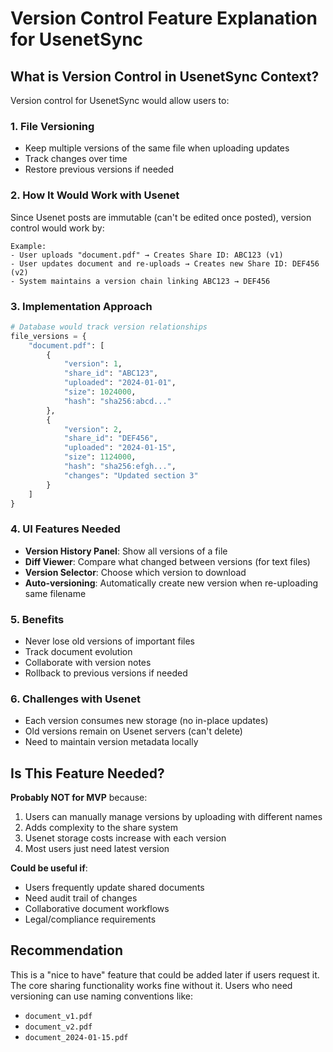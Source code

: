 # Version Control Feature Explanation for UsenetSync

## What is Version Control in UsenetSync Context?

Version control for UsenetSync would allow users to:

### 1. **File Versioning**
- Keep multiple versions of the same file when uploading updates
- Track changes over time
- Restore previous versions if needed

### 2. **How It Would Work with Usenet**

Since Usenet posts are immutable (can't be edited once posted), version control would work by:

```
Example:
- User uploads "document.pdf" → Creates Share ID: ABC123 (v1)
- User updates document and re-uploads → Creates new Share ID: DEF456 (v2)
- System maintains a version chain linking ABC123 → DEF456
```

### 3. **Implementation Approach**

```python
# Database would track version relationships
file_versions = {
    "document.pdf": [
        {
            "version": 1,
            "share_id": "ABC123",
            "uploaded": "2024-01-01",
            "size": 1024000,
            "hash": "sha256:abcd..."
        },
        {
            "version": 2,
            "share_id": "DEF456", 
            "uploaded": "2024-01-15",
            "size": 1124000,
            "hash": "sha256:efgh...",
            "changes": "Updated section 3"
        }
    ]
}
```

### 4. **UI Features Needed**

- **Version History Panel**: Show all versions of a file
- **Diff Viewer**: Compare what changed between versions (for text files)
- **Version Selector**: Choose which version to download
- **Auto-versioning**: Automatically create new version when re-uploading same filename

### 5. **Benefits**
- Never lose old versions of important files
- Track document evolution
- Collaborate with version notes
- Rollback to previous versions if needed

### 6. **Challenges with Usenet**
- Each version consumes new storage (no in-place updates)
- Old versions remain on Usenet servers (can't delete)
- Need to maintain version metadata locally

## Is This Feature Needed?

**Probably NOT for MVP** because:
1. Users can manually manage versions by uploading with different names
2. Adds complexity to the share system
3. Usenet storage costs increase with each version
4. Most users just need latest version

**Could be useful if**:
- Users frequently update shared documents
- Need audit trail of changes
- Collaborative document workflows
- Legal/compliance requirements

## Recommendation

This is a "nice to have" feature that could be added later if users request it. The core sharing functionality works fine without it. Users who need versioning can use naming conventions like:
- `document_v1.pdf`
- `document_v2.pdf`
- `document_2024-01-15.pdf`